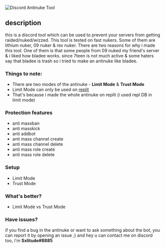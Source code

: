 ![Discord Antinuke Tool](https://cdn.discordapp.com/attachments/935796428775755776/937000111702179880/unknown.png)
## description
this is a discord tool which can be used to prevent your servers from getting raided/nuked/wizzed. This tool is tested on fast nukers. Some of them are lithium nuker, 09 nuker & rex nuker. There are two reasons for why i made this tool. One of them is that some people from 09 nuked my friend's server & i liked how bladee works. since 7teen is not much active & some haters say that bladee is trash so i tried to make an antinuke like bladee.
### Things to note:
- There are two modes of the antinuke - **Limit Mode** & **Trust Mode**
- Limit Mode can only be used on [replit](https://replit.com/)
- That's because i made the whole antinuke on replit (i used repl DB in limit mode)
### Protection features
- anti massban
- anti masskick
- anti addbot
- anti mass channel create
- anti mass channel delete
- anti mass role create
- anti mass role delete

### Setup
- Limit Mode
- Trust Mode

### What's better?
- Limit Mode vs Trust Mode

### Have issues?
if you find a bug in the antinuke or want to ask something about the bot, you can report it by opening an issue ;)
and hey u can contact me on discord too, i'm **Sxlitude#8885**
